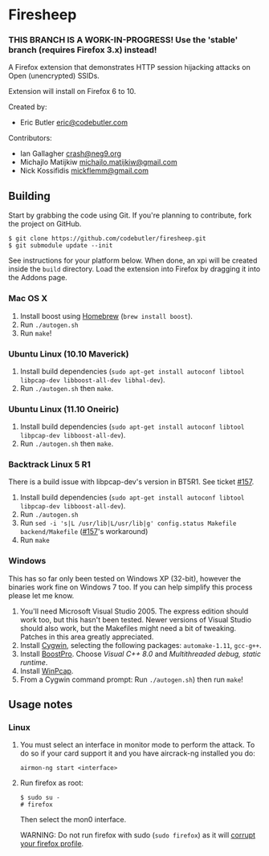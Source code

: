 # Firesheep

### **THIS BRANCH IS A WORK-IN-PROGRESS! Use the 'stable' branch (requires Firefox 3.x) instead!**

A Firefox extension that demonstrates HTTP session hijacking attacks on Open (unencrypted) SSIDs.

Extension will install on Firefox 6 to 10.

Created by: 

  * Eric Butler <eric@codebutler.com>

Contributors:

  * Ian Gallagher <crash@neg9.org>
  * Michajlo Matijkiw <michajlo.matijkiw@gmail.com>
  * Nick Kossifidis <mickflemm@gmail.com>

## Building

Start by grabbing the code using Git. If you're planning to contribute, fork the project on GitHub.

    $ git clone https://github.com/codebutler/firesheep.git
    $ git submodule update --init

See instructions for your platform below. When done, an xpi will be created inside the `build` directory. Load the extension into Firefox by dragging it into the Addons page.

### Mac OS X

1. Install boost using [Homebrew][1] (`brew install boost`).
2. Run `./autogen.sh`
3. Run `make`!

### Ubuntu Linux (10.10 Maverick)

1. Install build dependencies (`sudo apt-get install autoconf libtool libpcap-dev libboost-all-dev libhal-dev`).
2. Run `./autogen.sh` then `make`.

### Ubuntu Linux (11.10 Oneiric)

1. Install build dependencies (`sudo apt-get install autoconf libtool libpcap-dev libboost-all-dev`).
2. Run `./autogen.sh` then `make`.

### Backtrack Linux 5 R1

There is a build issue with libpcap-dev's version in BT5R1. See ticket [#157][7].

1. Install build dependencies (`sudo apt-get install autoconf libtool libpcap-dev libboost-all-dev`).
2. Run `./autogen.sh` 
3. Run `sed -i 's|L /usr/lib|L/usr/lib|g' config.status Makefile backend/Makefile` ([#157][7]'s workaround)
4. Run `make`

### Windows

This has so far only been tested on Windows XP (32-bit), however the binaries work fine on Windows 7 too. If you can help simplify this process please let me know.

1. You'll need Microsoft Visual Studio 2005. The express edition should work too, but this hasn't been tested. Newer versions of Visual Studio should also work, but the Makefiles might need a bit of tweaking. Patches in this area greatly appreciated.
2. Install [Cygwin][3], selecting the following packages: `automake-1.11`, `gcc-g++`.
3. Install [BoostPro][4]. Choose *Visual C++ 8.0* and *Multithreaded debug, static runtime*.
4. Install [WinPcap][6].
5. From a Cygwin command prompt: Run `./autogen.sh`) then run `make`!

## Usage notes

### Linux

1.  You must select an interface in monitor mode to perform the attack. To do so if your card support it and you have aircrack-ng installed you do:

        airmon-ng start <interface>

2.  Run firefox as root:

        $ sudo su -
        # firefox

    Then select the mon0 interface.

    WARNING: Do not run firefox with sudo (`sudo firefox`) as it will [corrupt your firefox profile][8].

[1]: http://mxcl.github.com/homebrew/
[3]: http://www.cygwin.com/
[4]: http://www.boostpro.com/download/
[5]: http://en.wikipedia.org/wiki/Promiscuous_mode
[6]: http://www.winpcap.org/install/default.htm
[7]: https://github.com/codebutler/firesheep/issues/157
[8]: http://ubuntuforums.org/showthread.php?t=952579

